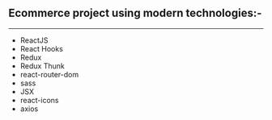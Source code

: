## Ecommerce project using modern technologies:-

---

- ReactJS
- React Hooks
- Redux
- Redux Thunk
- react-router-dom
- sass
- JSX
- react-icons
- axios

